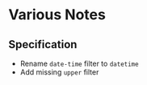 # Various Notes

## Specification

* Rename `date-time` filter to `datetime`
* Add missing `upper` filter
